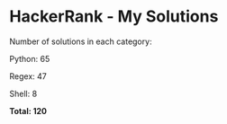 # HackerRank - My Solutions

Number of solutions in each category:

Python: 65

Regex: 47

Shell: 8

**Total: 120**

